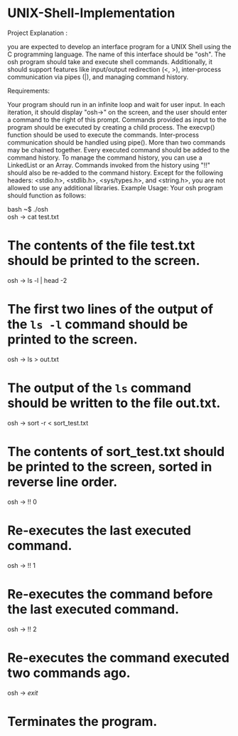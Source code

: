 # UNIX-Shell-Implementation
Project Explanation :

you are expected to develop an interface program for a UNIX Shell using the C programming language. The name of this interface should be "osh". The osh program should take and execute shell commands. Additionally, it should support features like input/output redirection (<, >), inter-process communication via pipes (|), and managing command history.

Requirements:

Your program should run in an infinite loop and wait for user input. In each iteration, it should display "osh->" on the screen, and the user should enter a command to the right of this prompt.
Commands provided as input to the program should be executed by creating a child process.
The execvp() function should be used to execute the commands.
Inter-process communication should be handled using pipe(). More than two commands may be chained together.
Every executed command should be added to the command history. To manage the command history, you can use a LinkedList or an Array. Commands invoked from the history using "!!" should also be re-added to the command history.
Except for the following headers: <stdio.h>, <stdlib.h>, <sys/types.h>, and <string.h>, you are not allowed to use any additional libraries.
Example Usage:
Your osh program should function as follows:

bash
~$ ./osh  
osh -> cat test.txt  
# The contents of the file test.txt should be printed to the screen.  

osh -> ls -l | head -2  
# The first two lines of the output of the `ls -l` command should be printed to the screen.  

osh -> ls > out.txt  
# The output of the `ls` command should be written to the file out.txt.  

osh -> sort -r < sort_test.txt  
# The contents of sort_test.txt should be printed to the screen, sorted in reverse line order.  

osh -> !! 0  
# Re-executes the last executed command.  

osh -> !! 1  
# Re-executes the command before the last executed command.  

osh -> !! 2  
# Re-executes the command executed two commands ago.  

osh -> *exit*  
# Terminates the program.  

